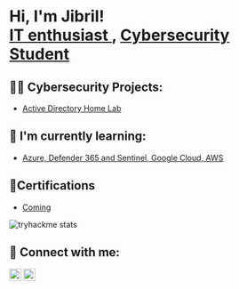 <h1>Hi, I'm Jibril! <br/><a href="https://github.com/zyberzo">IT enthusiast </a>, <a href="https://www.linkedin.com/in/jibrilsowe/">Cybersecurity Student</a></h1>

<h2>👨‍💻 Cybersecurity Projects:</h2>

  - [Active Directory Home Lab](https://github.com/ZyberZo/zyberzo)
  
 

<h2>🌱 I'm currently learning:</h2>
 
  - [Azure, Defender 365 and Sentinel, Google Cloud, AWS](https://github.com/ZyberZo/zyberzo)

<h2>📃Certifications</h2>

  - [Coming](https://github.com/ZyberZo/zyberzo)

![tryhackme stats](https://raw.githubusercontent.com/<js001>/<js001>/master/assets/thm_propic.png)



<script src="https://tryhackme.com/badge/698722"></script>
 


<h2> 🤳 Connect with me:</h2>

[<img align="left" alt="JoshMadakor | Twitter" width="22px" src="https://cdn.jsdelivr.net/npm/simple-icons@v3/icons/twitter.svg" />][twitter]
[<img align="left" alt="JoshMadakor | LinkedIn" width="22px" src="https://cdn.jsdelivr.net/npm/simple-icons@v3/icons/linkedin.svg" />][linkedin]


[twitter]: https://twitter.com/jibrilsowe
[linkedin]: https://linkedin.com/in/jibrilsowe

<!--
**joshmadakor1/joshmadakor1** is a ✨ _special_ ✨ repository because its `README.md` (this file) appears on your GitHub profile.

Here are some ideas to get you started:
[youtube]: https://www.youtube.com/c/joshmadakor
[<img align="left" alt="JoshMadakor | Instagram" width="22px" src="https://cdn.jsdelivr.net/npm/simple-icons@v3/icons/instagram.svg" />][instagram]
[<img align="left" alt="JoshMadakor | YouTube" width="22px" src="https://cdn.jsdelivr.net/npm/simple-icons@v3/icons/youtube.svg" />][youtube]
- 🔭 I’m currently working on ...
- 🌱 I’m currently learning ...
- 👯 I’m looking to collaborate on ...
- 🤔 I’m looking for help with ...
- 💬 Ask me about ...
- 📫 How to reach me: ...
- 😄 Pronouns: ...
- ⚡ Fun fact: ...
-->
